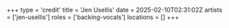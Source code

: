 +++
type = 'credit'
title = 'Jen Usellis'
date = 2025-02-10T02:31:02Z
artists = ['jen-usellis']
roles = ['backing-vocals']
locations = []
+++
